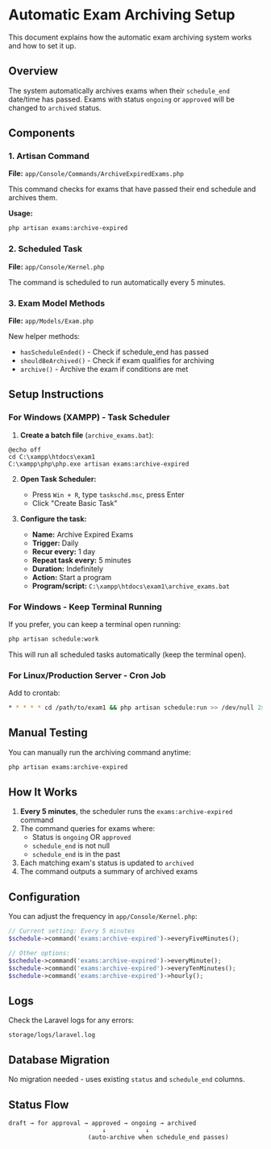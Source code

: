 # Automatic Exam Archiving Setup

This document explains how the automatic exam archiving system works and how to set it up.

## Overview

The system automatically archives exams when their `schedule_end` date/time has passed. Exams with status `ongoing` or `approved` will be changed to `archived` status.

## Components

### 1. Artisan Command
**File:** `app/Console/Commands/ArchiveExpiredExams.php`

This command checks for exams that have passed their end schedule and archives them.

**Usage:**
```bash
php artisan exams:archive-expired
```

### 2. Scheduled Task
**File:** `app/Console/Kernel.php`

The command is scheduled to run automatically every 5 minutes.

### 3. Exam Model Methods
**File:** `app/Models/Exam.php`

New helper methods:
- `hasScheduleEnded()` - Check if schedule_end has passed
- `shouldBeArchived()` - Check if exam qualifies for archiving
- `archive()` - Archive the exam if conditions are met

## Setup Instructions

### For Windows (XAMPP) - Task Scheduler

1. **Create a batch file** (`archive_exams.bat`):
```batch
@echo off
cd C:\xampp\htdocs\exam1
C:\xampp\php\php.exe artisan exams:archive-expired
```

2. **Open Task Scheduler:**
   - Press `Win + R`, type `taskschd.msc`, press Enter
   - Click "Create Basic Task"

3. **Configure the task:**
   - **Name:** Archive Expired Exams
   - **Trigger:** Daily
   - **Recur every:** 1 day
   - **Repeat task every:** 5 minutes
   - **Duration:** Indefinitely
   - **Action:** Start a program
   - **Program/script:** `C:\xampp\htdocs\exam1\archive_exams.bat`

### For Windows - Keep Terminal Running

If you prefer, you can keep a terminal open running:
```bash
php artisan schedule:work
```
This will run all scheduled tasks automatically (keep the terminal open).

### For Linux/Production Server - Cron Job

Add to crontab:
```bash
* * * * * cd /path/to/exam1 && php artisan schedule:run >> /dev/null 2>&1
```

## Manual Testing

You can manually run the archiving command anytime:
```bash
php artisan exams:archive-expired
```

## How It Works

1. **Every 5 minutes**, the scheduler runs the `exams:archive-expired` command
2. The command queries for exams where:
   - Status is `ongoing` OR `approved`
   - `schedule_end` is not null
   - `schedule_end` is in the past
3. Each matching exam's status is updated to `archived`
4. The command outputs a summary of archived exams

## Configuration

You can adjust the frequency in `app/Console/Kernel.php`:

```php
// Current setting: Every 5 minutes
$schedule->command('exams:archive-expired')->everyFiveMinutes();

// Other options:
$schedule->command('exams:archive-expired')->everyMinute();
$schedule->command('exams:archive-expired')->everyTenMinutes();
$schedule->command('exams:archive-expired')->hourly();
```

## Logs

Check the Laravel logs for any errors:
```
storage/logs/laravel.log
```

## Database Migration

No migration needed - uses existing `status` and `schedule_end` columns.

## Status Flow

```
draft → for approval → approved → ongoing → archived
                          ↓           ↓
                      (auto-archive when schedule_end passes)
```
